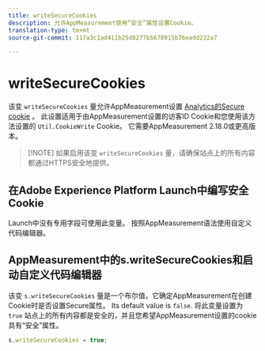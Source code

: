 ```yaml
---
title: writeSecureCookies
description: 允许AppMeasurement使用“安全”属性设置Cookie。
translation-type: tm+mt
source-git-commit: 117a3c1ad411b25d8277b5678915b76eadd232a7

---
```



# writeSecureCookies

该变 `writeSecureCookies` 量允许AppMeasurement设置 [Analytics的Secure cookie](https://en.wikipedia.org/wiki/Secure_cookie) 。 此设置适用于由AppMeasurement设置的访客ID Cookie和您使用该方法设置的 `Util.CookieWrite` Cookie。 它需要AppMeasurement 2.18.0或更高版本。

> [!NOTE] 如果启用该变 `writeSecureCookies` 量，请确保站点上的所有内容都通过HTTPS安全地提供。

## 在Adobe Experience Platform Launch中编写安全Cookie

Launch中没有专用字段可使用此变量。 按照AppMeasurement语法使用自定义代码编辑器。

## AppMeasurement中的s.writeSecureCookies和启动自定义代码编辑器

该变 `s.writeSecureCookies` 量是一个布尔值，它确定AppMeasurement在创建Cookie时是否设置Secure属性。 Its default value is `false`. 将此变量设置为 `true` 站点上的所有内容都是安全的，并且您希望AppMeasurement设置的cookie具有“安全”属性。

```js
s.writeSecureCookies = true;
```
